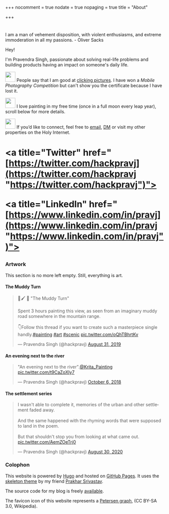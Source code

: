 +++
nocomment = true
nodate = true
nopaging = true
title = "About"

+++
<div class="custom-quote">
<h1 class="icon-quote-left"></i></h1>
<p>I am a man of vehement disposition, with violent enthusiasms, and extreme immoderation in all my passions. <span class="author"> - Oliver Sacks</span>
</p>
</div>

Hey!

I'm Pravendra Singh, passionate about solving real-life problems and building products having an impact on someone's daily life.

<img src="https://openmoji.org/data/color/svg/E142.svg" height="32px" alt="" width="32px"> People say that I am good at [clicking pictures](https://instagram.com/pravj). I have won a <em>Mobile Photography Competition</em> but can't show you the certificate because I have lost it.

<img src="https://openmoji.org/data/color/svg/1F5BC.svg" height="32px" alt="" width="32px"> I love painting in my free time (once in a full moon every leap year), scroll below for more details.

<img src="https://openmoji.org/data/color/svg/E040.svg" height="32px" alt="" width="32px"> If you’d like to connect, feel free to <a href="mailto:hackpravj@gmail.com">email</a>, <a href="https://twitter.com/hackpravj">DM</a> or visit my other properties on the Holy Internet.

<p> <h1 class="social-me">

<a title="Twitter" href="[https://twitter.com/hackpravj](https://twitter.com/hackpravj "https://twitter.com/hackpravj")"><i class="icon-twitter"></i></a>

<a title="LinkedIn" href="[https://www.linkedin.com/in/pravj](https://www.linkedin.com/in/pravj "https://www.linkedin.com/in/pravj")"><i class="icon-linkedin"></i></a>

<a title="Github" href="https://github.com/pravj"><i class="icon-github-circled"></i></a>

<a title="Hacker News" href="https://news.ycombinator.com/user?id=pravj"><i class="icon-hacker-news"></i></a>

</h1></p>

### Artwork

This section is no more left empty. Still, everything is art.

#### The Muddy Turn

<blockquote class="twitter-tweet"><p lang="en" dir="ltr">🎨🖌️ 🚨 "The Muddy Turn"<br><br>Spent 3 hours painting this view, as seen from an imaginary muddy road somewhere in the mountain range.<br><br>👇Follow this thread if you want to create such a masterpiece single handly.<a href="[https://twitter.com/hashtag/painting?src=hash&ref_src=twsrc%5Etfw](https://twitter.com/hashtag/painting?src=hash&ref_src=twsrc%5Etfw "https://twitter.com/hashtag/painting?src=hash&ref_src=twsrc%5Etfw")">#painting</a> <a href="[https://twitter.com/hashtag/art?src=hash&ref_src=twsrc%5Etfw](https://twitter.com/hashtag/art?src=hash&ref_src=twsrc%5Etfw "https://twitter.com/hashtag/art?src=hash&ref_src=twsrc%5Etfw")">#art</a> <a href="[https://twitter.com/hashtag/scenic?src=hash&ref_src=twsrc%5Etfw](https://twitter.com/hashtag/scenic?src=hash&ref_src=twsrc%5Etfw "https://twitter.com/hashtag/scenic?src=hash&ref_src=twsrc%5Etfw")">#scenic</a> <a href="https://t.co/oQhTBhrtKv">pic.twitter.com/oQhTBhrtKv</a></p>— Pravendra Singh (@hackpravj) <a href="[https://twitter.com/hackpravj/status/1167820924101386240?ref_src=twsrc%5Etfw](https://twitter.com/hackpravj/status/1167820924101386240?ref_src=twsrc%5Etfw "https://twitter.com/hackpravj/status/1167820924101386240?ref_src=twsrc%5Etfw")">August 31, 2019</a></blockquote> <script async src="[https://platform.twitter.com/widgets.js](https://platform.twitter.com/widgets.js "https://platform.twitter.com/widgets.js")" charset="utf-8"></script>

#### An evening next to the river

<blockquote class="twitter-tweet"><p lang="en" dir="ltr">"An evening next to the river".<a href="[https://twitter.com/Krita_Painting?ref_src=twsrc%5Etfw](https://twitter.com/Krita_Painting?ref_src=twsrc%5Etfw "https://twitter.com/Krita_Painting?ref_src=twsrc%5Etfw")">@Krita_Painting</a> <a href="https://t.co/t9CaZoXIy7">pic.twitter.com/t9CaZoXIy7</a></p>— Pravendra Singh (@hackpravj) <a href="[https://twitter.com/hackpravj/status/1048557580929327105?ref_src=twsrc%5Etfw](https://twitter.com/hackpravj/status/1048557580929327105?ref_src=twsrc%5Etfw "https://twitter.com/hackpravj/status/1048557580929327105?ref_src=twsrc%5Etfw")">October 6, 2018</a></blockquote> <script async src="[https://platform.twitter.com/widgets.js](https://platform.twitter.com/widgets.js "https://platform.twitter.com/widgets.js")" charset="utf-8"></script>

#### The settlement series

<blockquote class="twitter-tweet"><p lang="en" dir="ltr">I wasn't able to complete it, memories of the urban and other settlement faded away.<br><br>And the same happened with the rhyming words that were supposed to land in the poem.<br><br>But that shouldn't stop you from looking at what came out. <a href="https://t.co/AemZOeTrj0">pic.twitter.com/AemZOeTrj0</a></p>— Pravendra Singh (@hackpravj) <a href="[https://twitter.com/hackpravj/status/1300064801381478400?ref_src=twsrc%5Etfw](https://twitter.com/hackpravj/status/1300064801381478400?ref_src=twsrc%5Etfw "https://twitter.com/hackpravj/status/1300064801381478400?ref_src=twsrc%5Etfw")">August 30, 2020</a></blockquote> <script async src="[https://platform.twitter.com/widgets.js](https://platform.twitter.com/widgets.js "https://platform.twitter.com/widgets.js")" charset="utf-8"></script>

### Colophon

This website is powered by [Hugo](https://gohugo.io) and hosted on [GitHub Pages](https://pages.github.com). It uses the [skeleton theme](https://github.com/prakhar1989/hugo-blog) by my friend [Prakhar Srivastav](http://prakhar.me).

The source code for my blog is freely [available](https://github.com/pravj/pravj.github.io).

The favicon icon of this website represents a [Petersen graph](https://en.wikipedia.org/wiki/Petersen_graph), (CC BY-SA 3.0, Wikipedia).